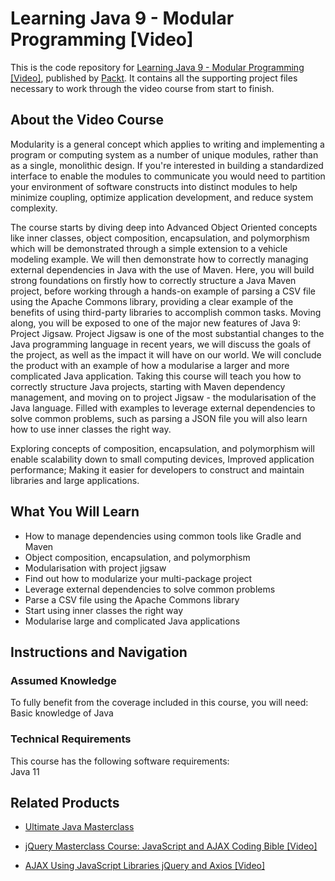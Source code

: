 # Learning Java 9 - Modular Programming [Video]
This is the code repository for [Learning Java 9 - Modular Programming [Video]](https://www.packtpub.com/application-development/learning-java-9-modular-programming-video?utm_source=github&utm_medium=repository&utm_campaign=9781788628488), published by [Packt](https://www.packtpub.com/?utm_source=github). It contains all the supporting project files necessary to work through the video course from start to finish.
## About the Video Course
Modularity is a general concept which applies to writing and implementing a program or computing system as a number of unique modules, rather than as a single, monolithic design. If you're interested in building a standardized interface to enable the modules to communicate you would need to partition your environment of software constructs into distinct modules to help minimize coupling, optimize application development, and reduce system complexity.

The course starts by diving deep into Advanced Object Oriented concepts like inner classes, object composition, encapsulation, and polymorphism which will be demonstrated through a simple extension to a vehicle modeling example. We will then demonstrate how to correctly managing external dependencies in Java with the use of Maven. Here, you will build strong foundations on firstly how to correctly structure a Java Maven project, before working through a hands-on example of parsing a CSV file using the Apache Commons library, providing a clear example of the benefits of using third-party libraries to accomplish common tasks. Moving along, you will be exposed to one of the major new features of Java 9: Project Jigsaw. Project Jigsaw is one of the most substantial changes to the Java programming language in recent years, we will discuss the goals of the project, as well as the impact it will have on our world. We will conclude the product with an example of how a modularise a larger and more complicated Java application. Taking this course will teach you how to correctly structure Java projects, starting with Maven dependency management, and moving on to project Jigsaw - the modularisation of the Java language. Filled with examples to leverage external dependencies to solve common problems, such as parsing a JSON file you will also learn how to use inner classes the right way.

Exploring concepts of composition, encapsulation, and polymorphism will enable scalability down to small computing devices, Improved application performance; Making it easier for developers to construct and maintain libraries and large applications.

<H2>What You Will Learn</H2>
<DIV class=book-info-will-learn-text>
<UL>
<LI>How to manage dependencies using common tools like Gradle and Maven 
<LI>Object composition, encapsulation, and polymorphism 
<LI>Modularisation with project jigsaw 
<LI>Find out how to modularize your multi-package project 
<LI>Leverage external dependencies to solve common problems 
<LI>Parse a CSV file using the Apache Commons library 
<LI>Start using inner classes the right way 
<LI>Modularise large and complicated Java applications </LI></UL></DIV>

## Instructions and Navigation
### Assumed Knowledge
To fully benefit from the coverage included in this course, you will need:<br/>
Basic knowledge of Java
### Technical Requirements
This course has the following software requirements:<br/>
Java 11

## Related Products
* [Ultimate Java Masterclass](https://www.packtpub.com/web-development/ultimate-java-masterclass?utm_source=github&utm_medium=repository&utm_campaign=9781838556921)

* [jQuery Masterclass Course: JavaScript and AJAX Coding Bible [Video]](https://www.packtpub.com/application-development/jquery-masterclass-course-javascript-and-ajax-coding-bible-video?utm_source=github&utm_medium=repository&utm_campaign=9781838646332)

* [AJAX Using JavaScript Libraries jQuery and Axios [Video]](https://www.packtpub.com/web-development/ajax-using-javascript-libraries-jquery-and-axios-video?utm_source=github&utm_medium=repository&utm_campaign=9781789611038)

